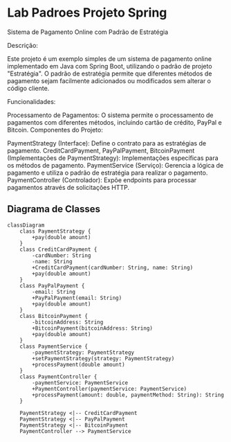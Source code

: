 # Lab Padroes Projeto Spring

Sistema de Pagamento Online com Padrão de Estratégia

Descrição:

Este projeto é um exemplo simples de um sistema de pagamento online implementado em Java com Spring Boot, utilizando o padrão de projeto "Estratégia". O padrão de estratégia permite que diferentes métodos de pagamento sejam facilmente adicionados ou modificados sem alterar o código cliente.

Funcionalidades:

Processamento de Pagamentos: O sistema permite o processamento de pagamentos com diferentes métodos, incluindo cartão de crédito, PayPal e Bitcoin.
Componentes do Projeto:

PaymentStrategy (Interface): Define o contrato para as estratégias de pagamento.
CreditCardPayment, PayPalPayment, BitcoinPayment (Implementações de PaymentStrategy): Implementações específicas para os métodos de pagamento.
PaymentService (Serviço): Gerencia a lógica de pagamento e utiliza o padrão de estratégia para realizar o pagamento.
PaymentController (Controlador): Expõe endpoints para processar pagamentos através de solicitações HTTP.

## Diagrama de Classes

```mermaid
classDiagram
    class PaymentStrategy {
        +pay(double amount)
    }
    class CreditCardPayment {
        -cardNumber: String
        -name: String
        +CreditCardPayment(cardNumber: String, name: String)
        +pay(double amount)
    }
    class PayPalPayment {
        -email: String
        +PayPalPayment(email: String)
        +pay(double amount)
    }
    class BitcoinPayment {
        -bitcoinAddress: String
        +BitcoinPayment(bitcoinAddress: String)
        +pay(double amount)
    }
    class PaymentService {
        -paymentStrategy: PaymentStrategy
        +setPaymentStrategy(strategy: PaymentStrategy)
        +processPayment(double amount)
    }
    class PaymentController {
        -paymentService: PaymentService
        +PaymentController(paymentService: PaymentService)
        +processPayment(amount: double, paymentMethod: String): String
    }

    PaymentStrategy <|-- CreditCardPayment
    PaymentStrategy <|-- PayPalPayment
    PaymentStrategy <|-- BitcoinPayment
    PaymentController --> PaymentService
```


